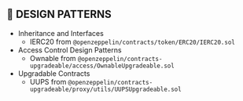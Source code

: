 ## 📐 DESIGN PATTERNS

- Inheritance and Interfaces
  - IERC20 from `@openzeppelin/contracts/token/ERC20/IERC20.sol`
- Access Control Design Patterns
  - Ownable from `@openzeppelin/contracts-upgradeable/access/OwnableUpgradeable.sol`
- Upgradable Contracts
  - UUPS from `@openzeppelin/contracts-upgradeable/proxy/utils/UUPSUpgradeable.sol`
